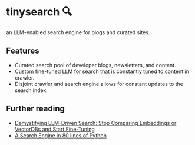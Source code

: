 # tinysearch 🔍
an LLM-enabled search engine for blogs and curated sites.

## Features
- Curated search pool of developer blogs, newsletters, and content.
- Custom fine-tuned LLM for search that is constantly tuned to content in crawler.
- Disjoint crawler and search engine allows for constant updates to the search index.

## Further reading 

- [Demystifying LLM-Driven Search: Stop Comparing Embeddings or VectorDBs and Start Fine-Tuning](https://medium.com/thirdai-blog/demystifying-llm-driven-search-stop-comparing-embeddings-or-vectordbs-and-start-fine-tuning-d9b6791146fe)
- [A Search Engine in 80 lines of Python](https://www.alexmolas.com/2024/02/05/a-search-engine-in-80-lines.html)
